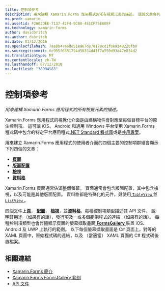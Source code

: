 ```yaml
---
title: 控制項參考
description: 用來建構 Xamarin.Forms 應用程式的所有視覺元素的描述。 這篇文章會列出組成 Xamarin.Forms 應用程式的使用者介面的控制項群組。
ms.prod: xamarin
ms.assetid: F2A02DEE-7137-42F4-9C0A-4E1CF75EA08F
ms.technology: xamarin-forms
author: davidbritch
ms.author: dabritch
ms.date: 01/12/2016
ms.openlocfilehash: 7aa8b47a6d851ea67de7817ecd1f0e924822bfb0
ms.sourcegitcommit: 6e955f6851794d58334d41f7a550d93a47e834d2
ms.translationtype: MT
ms.contentlocale: zh-TW
ms.lasthandoff: 07/12/2018
ms.locfileid: "38994983"
---
```

# <a name="controls-reference"></a>控制項參考

_用來建構 Xamarin.Forms 應用程式的所有視覺元素的描述。_

Xamarin.Forms 應用程式的視覺化介面是由建構物件會對應至每個目標平台的原生控制項。 這可讓 iOS、 Android 和通用 Windows 平台使用 Xamarin.Forms 程式碼中包含的特定平台應用程式[.NET Standard 程式庫](~/cross-platform/app-fundamentals/net-standard.md)或是[共用專案](~/cross-platform/app-fundamentals/shared-projects.md)。

用來建立 Xamarin.Forms 應用程式的使用者介面的四個主要的控制項群組會顯示下列四個的文章：

- [**頁面**](pages.md)
- [**版面配置**](layouts.md)
- [**檢視**](views.md)
- [**資料格**](cells.md)

Xamarin.Forms 頁面通常佔滿整個螢幕。 頁面通常會包含版面配置，其中包含檢視，以及可能是其他版面配置。 資料格都是特殊化的元件，與使用[ `TableView` ](views.md#tableView)並[ `ListView` ](views.md#listView)。

四個文件上[**頁**](pages.md)， [**配置**](layouts.md)， [**檢視**](views.md)，並[**資料格**](cells.md)，每種控制項類型描述其 API 文件、 說明其用途 （如果有的話），發行項及一或多個範例程式的連結 （如果有的話）。 每種控制項類型也會伴隨顯示頁面的螢幕擷取畫面[ **FormsGallery** ](https://developer.xamarin.com/samples/FormsGallery/)裝置 iOS、 Android 及 UWP 上執行的範例。 以下每個螢幕擷取畫面是 C# 頁面上，對等的 XAML 頁面中，原始程式碼的連結，以及 （當適當） XAML 頁面的 C# 程式碼後置檔案。

## <a name="related-links"></a>相關連結

- [Xamarin.Forms 簡介](~/xamarin-forms/get-started/introduction-to-xamarin-forms.md)
- [Xamarin.Forms FormsGallery 範例](https://developer.xamarin.com/samples/FormsGallery/)
- [API 文件](https://docs.microsoft.com/dotnet/api/xamarin.forms?view=xamarin-forms)
